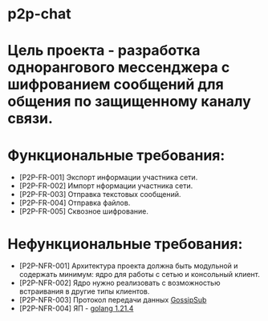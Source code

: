 # p2p-chat

# Цель проекта - разработка однорангового мессенджера с шифрованием сообщений для общения по защищенному каналу связи.

# Функциональные требования:
- [P2P-FR-001] Экспорт информации участника сети.
- [P2P-FR-002] Импорт нформации участника сети.
- [P2P-FR-003] Отправка текстовых сообщений.
- [P2P-FR-004] Отправка файлов.
- [P2P-FR-005] Сквозное шифрование.

# Нефункциональные требования:
- [P2P-NFR-001] Архитектура проекта должна быть модульной и содержать минимум: ядро для работы с сетью и консольный клиент.
- [P2P-NFR-002] Ядро нужно реализовать с возможностью встраивания в другие типы клиентов. 
- [P2P-NFR-003] Протокол передачи данных [GossipSub][1]
- [P2P-NFR-004] ЯП - [golang 1.21.4][2]

[1]: https://go.dev/dl/
[2]: https://research.protocol.ai/blog/2019/a-new-lab-for-resilient-networks-research/PL-TechRep-gossipsub-v0.1-Dec30.pdf